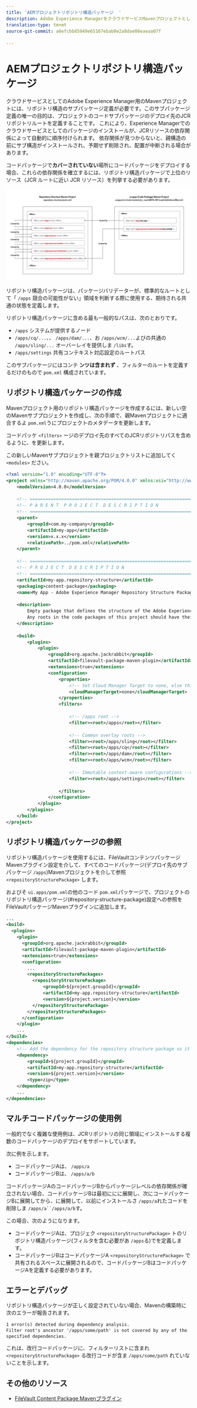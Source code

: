 ```yaml
---
title: 'AEMプロジェクトリポジトリ構造パッケージ  '
description: Adobe Experience ManagerをクラウドサービスMavenプロジェクトとして使用するには、リポジトリ構造サブパッケージ定義が必要です。この定義の唯一の目的は、プロジェクトのコードサブパッケージがデプロイされるJCRリポジトリルートを定義することです。
translation-type: tm+mt
source-git-commit: a6efcbb85949e65167ebab0e2a8dae06eaeaa07f

---
```



# AEMプロジェクトリポジトリ構造パッケージ

クラウドサービスとしてのAdobe Experience Manager用のMavenプロジェクトには、リポジトリ構造のサブパッケージ定義が必要です。このサブパッケージ定義の唯一の目的は、プロジェクトのコードサブパッケージのデプロイ先のJCRリポジトリルートを定義することです。 これにより、Experience Managerでのクラウドサービスとしてのパッケージのインストールが、JCRリソースの依存関係によって自動的に順序付けられます。 依存関係が見つからないと、親構造の前にサブ構造がインストールされ、予期せず削除され、配置が中断される場合があります。

コードパッケージで&#x200B;**カバーされていない**&#x200B;場所にコードパッケージをデプロイする場合、これらの依存関係を確立するには、リポジトリ構造パッケージで上位のリソース（JCR ルートに近い JCR リソース）を列挙する必要があります。

![リポジトリ構造パッケージ](./assets/repository-structure-packages.png)

リポジトリ構造パッケージは、パッケージバリデーターが、標準的なルートとして「 `/apps` 競合の可能性がない」領域を判断する際に使用する、期待される共通の状態を定義します。

リポジトリ構造パッケージに含める最も一般的なパスは、次のとおりです。

+ `/apps` システムが提供するノード
+ `/apps/cq/...`、、 `/apps/dam/...`、お `/apps/wcm/...`よびの共通の `/apps/sling/...` オーバーレイを提供しま `/libs`す。
+ `/apps/settings` 共有コンテキスト対応設定のルートパス

このサブパッケージにはコンテ **ンツは含まれず** 、フィルターのルートを定義するだけのもので `pom.xml` 構成されています。

## リポジトリ構造パッケージの作成

Mavenプロジェクト用のリポジトリ構造パッケージを作成するには、新しい空のMavenサブプロジェクトを作成し、次の手順で、親Mavenプロジェクトに適合するよ `pom.xml`うにプロジェクトのメタデータを更新します。

コードパッケ `<filters>` ージのデプロイ先のすべてのJCRリポジトリパスを含めるように、を更新します。

この新しいMavenサブプロジェクトを親プロジェクトリストに追加してく `<modules>` ださい。

```xml
<?xml version="1.0" encoding="UTF-8"?>
<project xmlns="http://maven.apache.org/POM/4.0.0" xmlns:xsi="http://www.w3.org/2001/XMLSchema-instance" xsi:schemaLocation="http://maven.apache.org/POM/4.0.0 http://maven.apache.org/maven-v4_0_0.xsd">
    <modelVersion>4.0.0</modelVersion>

    <!-- ====================================================================== -->
    <!-- P A R E N T  P R O J E C T  D E S C R I P T I O N                      -->
    <!-- ====================================================================== -->
    <parent>
        <groupId>com.my-company</groupId>
        <artifactId>my-app</artifactId>
        <version>x.x.x</version>
        <relativePath>../pom.xml</relativePath>
    </parent>

    <!-- ====================================================================== -->
    <!-- P R O J E C T  D E S C R I P T I O N                                   -->
    <!-- ====================================================================== -->
    <artifactId>my-app.repository-structure</artifactId>
    <packaging>content-package</packaging>
    <name>My App - Adobe Experience Manager Repository Structure Package</name>

    <description>
        Empty package that defines the structure of the Adobe Experience Manager repository the code packages in this project deploy into.
        Any roots in the code packages of this project should have their parent enumerated in the filters list below.
    </description>

    <build>
        <plugins>
            <plugin>
                <groupId>org.apache.jackrabbit</groupId>
                <artifactId>filevault-package-maven-plugin</artifactId>
                <extensions>true</extensions>
                <configuration>
                    <properties>
                        <!-- Set Cloud Manager Target to none, else this package will be deployed and remove all defined filter roots -->
                        <cloudManagerTarget>none</cloudManagerTarget>
                    </properties>
                    <filters>

                        <!-- /apps root -->
                        <filter><root>/apps</root></filter>

                        <!-- Common overlay roots -->
                        <filter><root>/apps/sling</root></filter>
                        <filter><root>/apps/cq</root></filter>
                        <filter><root>/apps/dam</root></filter>
                        <filter><root>/apps/wcm</root></filter>

                        <!-- Immutable context-aware configurations -->
                        <filter><root>/apps/settings</root></filter>

                    </filters>
                </configuration>
            </plugin>
        </plugins>
    </build>
</project>
```

## リポジトリ構造パッケージの参照

リポジトリ構造パッケージを使用するには、FileVaultコンテンツパッケージMavenプラグイン設定を介して、すべてのコードパッケージ(デプロイ先のサブパッケージ `/apps`)Mavenプロジェクトを介して参照 `<repositoryStructurePackage>` します。

およびそ `ui.apps/pom.xml`の他のコード `pom.xml`パッケージで、プロジェクトのリポジトリ構造パッケージ(#repository-structure-package)設定への参照をFileVaultパッケージMavenプラグインに追加します。

```xml
...
<build>
  <plugins>
    <plugin>
      <groupId>org.apache.jackrabbit</groupId>
      <artifactId>filevault-package-maven-plugin</artifactId>
      <extensions>true</extensions>
      <configuration>
        ...
        <repositoryStructurePackages>
          <repositoryStructurePackage>
              <groupId>${project.groupId}</groupId>
              <artifactId>my-app.repository-structure</artifactId>
              <version>${project.version}</version>
          </repositoryStructurePackage>
        </repositoryStructurePackages>
      </configuration>
    </plugin>
    ...
</build>
<dependencies>
    <!-- Add the dependency for the repository structure package so it resolves -->
    <dependency>
        <groupId>${project.groupId}</groupId>
        <artifactId>my-app.repository-structure</artifactId>
        <version>${project.version}</version>
        <type>zip</type>
    </dependency>
    ...
</dependencies>
```

## マルチコードパッケージの使用例

一般的でなく複雑な使用例は、JCRリポジトリの同じ領域にインストールする複数のコードパッケージのデプロイをサポートしています。

次に例を示します。

+ コードパッケージAは、 `/apps/a`
+ コードパッケージBは、 `/apps/a/b`

コードパッケージAのコードパッケージBからパッケージレベルの依存関係が確立されない場合、コードパッケージBは最初ににに展開し、次にコードパッケージBに展開してから、に展開して、以前にインストールさ `/apps/a`れたコードを削除しま `/apps/a``/apps/a/b`す。

この場合、次のようになります。

+ コードパッケージAは、プロジェク `<repositoryStructurePackage>` トのリポジトリ構造パッケージ(フィルタを含む必要があ `/apps`る)でを定義します。
+ コードパッケージBはコードパッケージA `<repositoryStructurePackage>` で共有されるスペースに展開されるので、コードパッケージBはコードパッケージAを定義する必要があります。

## エラーとデバッグ

リポジトリ構造パッケージが正しく設定されていない場合、Mavenの構築時に次のエラーが報告されます。

```
1 error(s) detected during dependency analysis.
Filter root's ancestor '/apps/some/path' is not covered by any of the specified dependencies.
```

これは、改行コードパッケージに、フィルターリストに含まれ `<repositoryStructurePackage>` る改行コードが含ま `/apps/some/path` れていないことを示します。

## その他のリソース

+ [FileVault Content Package Mavenプラグイン](http://jackrabbit.apache.org/filevault-package-maven-plugin/)
